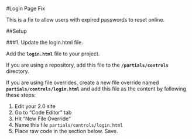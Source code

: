 #Login Page Fix

This is a fix to allow users with expired passwords to reset online.

##Setup

###1. Update the login.html file.

Add the **`login.html`** file to your project.

If you are using a repository, add this file to the **`/partials/controls`** directory.

If you are using file overrides, create a new file override named **`partials/controls/login.html`** and add this file as the content by following these steps:

 1. Edit your 2.0 site
 2. Go to “Code Editor” tab
 3. Hit “New File Override”
 4. Name this file `partials/controls/login.html`
 5. Place raw code in the section below. Save.